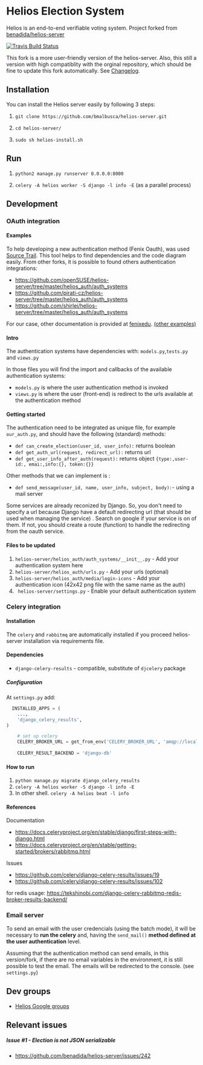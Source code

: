 # Helios Election System

Helios is an end-to-end verifiable voting system. Project forked from [benadida/helios-server](https://github.com/benadida/helios-server)

[![Travis Build Status](https://travis-ci.org/benadida/helios-server.svg?branch=master)](https://travis-ci.org/benadida/helios-server)

This fork is a more user-friendly version of the helios-server. Also, this still a version with high compatiblity with the orginal repository, which should be fine to update this fork automatically. See [Changelog](./CHANGELOG.md).



## Installation 

You can install the Helios server easily by following 3 steps:

1.  ```git clone https://github.com/bmalbusca/helios-server.git```
  
2.  ```cd helios-server/```
   
3.   ```sudo sh helios-install.sh```

## Run

1. ```python2 manage.py runserver 0.0.0.0:8000```

2. ```celery -A helios worker -S django -l info -E``` (as a parallel process)

## Development

### OAuth integration

#### Examples

 To help developing a new authentication method (Fenix Oauth), was used [Source Trail](https://www.sourcetrail.com/).  This tool helps to find dependencies and the code diagram easily. From other forks, it is possible to found others  authentication integrations:

- https://github.com/openSUSE/helios-server/tree/master/helios_auth/auth_systems
- https://github.com/pirati-cz/helios-server/tree/master/helios_auth/auth_systems
- https://github.com/shirlei/helios-server/tree/master/helios_auth/auth_systems

For our case, other documentation is provided at [fenixedu](https://fenixedu.org/dev/tutorials/use-fenixedu-api-in-your-application/). [(other examples)](https://github.com/sergiofbsilva/sandbox/blob/master/API.md)



#### Intro

The authentication systems have dependencies with:	`models.py`,`tests.py` and `views.py`

In those files you will find the import and callbacks  of the available authentication systems:

- `models.py` is where the user authentication method is invoked
- `views.py` is where the user (front-end) is redirect to the urls available at the authentication method  

#### Getting started

The authentication need to be integrated as unique file, for example `our_auth.py`, and should have the following (standard) methods:

- `def can_create_election(user_id, user_info):` returns boolean
- `def get_auth_url(request, redirect_url):`  returns url
- `def get_user_info_after_auth(request):` returns object `{type:,user-id:, emai:,info:{}, token:{}}`

Other methods that we can implement is :

- `def send_message(user_id, name, user_info, subject, body):`- using a mail server 

 Some services are already reconized by Django. So, you don't need to specify a url because Django have a default redirecting url (that should be used when managing the service) . Search on google if your service is on of them. If not, you should create a route (function) to handle the redirecting from the oauth service.



#### Files to be updated

1. `helios-server/helios_auth/auth_systems/__init__.py` - Add your authentication system here
2. `helios-server/helios_auth/urls.py` - Add your urls (optional)
3. `helios-server/helios_auth/media/login-icons` - Add your authentication icon (42x42 png file with the same name as the auth) 
4. ` helios-server/settings.py` - Enable your default authentication system


### Celery integration

#### Installation

The `celery` and `rabbitmq` are automatically installed if you proceed helios-server installation via requirements file.

#### Dependencies

- `django-celery-results` - compatible, substitute of `djcelery` package 

##### Configuration
At `settings.py` add:

```python 
  INSTALLED_APPS = (
    ...,
    'django_celery_results',
)
```
```python 
    # set up celery                                                                                                                               
    CELERY_BROKER_URL = get_from_env('CELERY_BROKER_URL', 'amqp://localhost')                                                                     
    
    CELERY_RESULT_BACKEND = 'django-db'  
```
#### How to run

1. `python manage.py migrate django_celery_results`
2. `celery -A helios worker -S django -l info -E`
3. In other shell. `celery -A helios beat -l info`


#### References
Documentation
- https://docs.celeryproject.org/en/stable/django/first-steps-with-django.html
- https://docs.celeryproject.org/en/stable/getting-started/brokers/rabbitmq.html

Issues
- https://github.com/celery/django-celery-results/issues/19
- https://github.com/celery/django-celery-results/issues/102

for redis usage: https://tekshinobi.com/django-celery-rabbitmq-redis-broker-results-backend/

### Email server

To send an email with the user credencials (using the batch mode), it will be necessary to **run the celery** and, having the `send_mail()` **method defined at the user authentication** level. 

Assuming that the authentication method can send emails, in this version/fork, if there are no email variables in the environment, it is still possible to test the email. The emails will be redirected to the console. (see `settings.py`)

##  Dev groups

- [Helios Google groups](https://groups.google.com/g/helios-voting/)

##  Relevant issues 

##### Issue #1 - Election is not JSON serializable
- https://github.com/benadida/helios-server/issues/242
